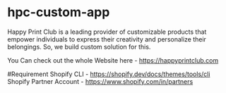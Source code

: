 # hpc-custom-app
Happy Print Club is a leading provider of customizable products that empower individuals to express their creativity and personalize their belongings. So, we build custom solution for this.

You Can check out the whole Website here - https://happyprintclub.com

#Requirement
Shopify CLI - https://shopify.dev/docs/themes/tools/cli <br>
Shopify Partner Account - https://www.shopify.com/in/partners


